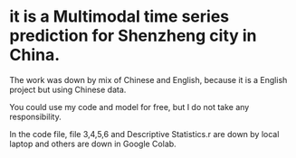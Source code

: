 # it is a Multimodal time series prediction for Shenzheng city in China.

The work was down by mix of Chinese and English, because it is a English project but using Chinese data.

You could use my code and model for free, but I do not take any responsibility.

In the code file, file 3,4,5,6 and Descriptive Statistics.r are down by local laptop and others are down in Google Colab.


